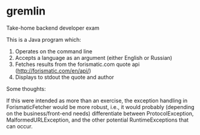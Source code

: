# gremlin
Take-home backend developer exam

This is a Java program which: 
1. Operates on the command line
2. Accepts a language as an argument (either English or Russian)
3. Fetches results from the forismatic.com quote api (http://forismatic.com/en/api/)
4. Displays to stdout the quote and author

Some thoughts:

If this were intended as more than an exercise, the exception handling in 
ForismaticFetcher would be more robust, i.e., it would probably 
(depending on the business/front-end needs) differentiate
between ProtocolException, MalformedURLException, and the other potential 
RuntimeExceptions that can occur.
